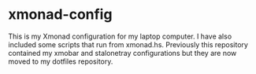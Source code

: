 # xmonad-config
This is my Xmonad configuration for my laptop computer. I have also included some scripts that run from xmonad.hs. Previously this repository contained my xmobar and stalonetray configurations but they are now moved to my dotfiles repository.
